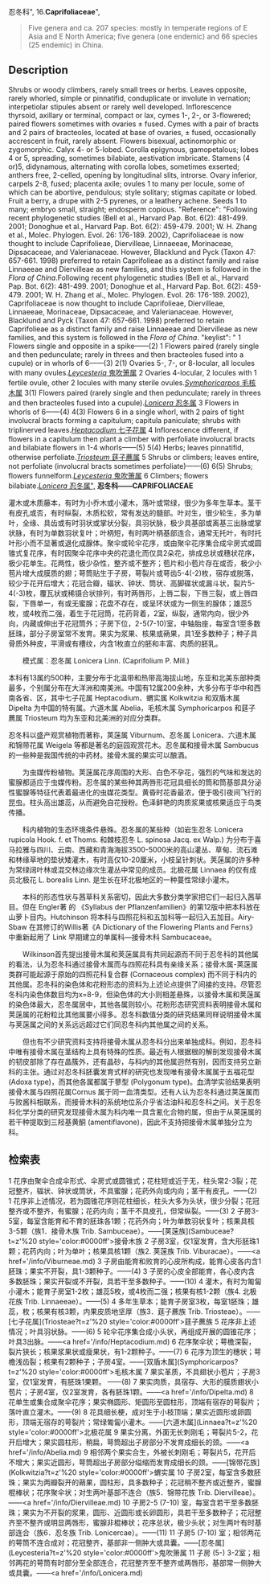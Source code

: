 忍冬科",
16.**Caprifoliaceae**",

> Five genera and ca. 207 species: mostly in temperate regions of E Asia and E North America; five genera (one endemic) and 66 species (25 endemic) in China.

## Description
Shrubs or woody climbers, rarely small trees or herbs. Leaves opposite, rarely whorled, simple or pinnatifid, conduplicate or involute in vernation; interpetiolar stipules absent or rarely well developed. Inflorescence thyrsoid, axillary or terminal, compact or lax, cymes 1-, 2-, or 3-flowered; paired flowers sometimes with ovaries ± fused. Cymes with a pair of bracts and 2 pairs of bracteoles, located at base of ovaries, ± fused, occasionally accrescent in fruit, rarely absent. Flowers bisexual, actinomorphic or zygomorphic. Calyx 4- or 5-lobed. Corolla epigynous, gamopetalous; lobes 4 or 5, spreading, sometimes bilabiate, aestivation imbricate. Stamens (4 or)5, didynamous, alternating with corolla lobes, sometimes exserted; anthers free, 2-celled, opening by longitudinal slits, introrse. Ovary inferior, carpels 2-8, fused; placenta axile; ovules 1 to many per locule, some of which can be abortive, pendulous; style solitary; stigmas capitate or lobed. Fruit a berry, a drupe with 2-5 pyrenes, or a leathery achene. Seeds 1 to many; embryo small, straight; endosperm copious.
  "Reference": "Following recent phylogenetic studies (Bell et al., Harvard Pap. Bot. 6(2): 481-499. 2001; Donoghue et al., Harvard Pap. Bot. 6(2): 459-479. 2001; W. H. Zhang et al., Molec. Phylogen. Evol. 26: 176-189. 2002), Caprifoliaceae is now thought to include Caprifolieae, Diervilleae, Linnaeeae, Morinaceae, Dipsacaceae, and Valerianaceae. However, Blacklund and Pyck (Taxon 47: 657-661. 1998) preferred to retain Caprifolieae as a distinct family and raise Linnaeeae and Diervilleae as new families, and this system is followed in the *Flora of China*.Following recent phylogenetic studies (Bell et al., Harvard Pap. Bot. 6(2): 481-499. 2001; Donoghue et al., Harvard Pap. Bot. 6(2): 459-479. 2001; W. H. Zhang et al., Molec. Phylogen. Evol. 26: 176-189. 2002), Caprifoliaceae is now thought to include Caprifolieae, Diervilleae, Linnaeeae, Morinaceae, Dipsacaceae, and Valerianaceae. However, Blacklund and Pyck (Taxon 47: 657-661. 1998) preferred to retain Caprifolieae as a distinct family and raise Linnaeeae and Diervilleae as new families, and this system is followed in the *Flora of China*.
  "keylist": "
1 Flowers single and opposite in a spike——(2)
1 Flowers paired (rarely single and then pedunculate; rarely in threes and then bracteoles fused into a cupule) or in whorls of 6——(3)
2(1) Ovaries 5-, 7-, or 8-locular, all locules with many ovules.[*Leycesteria* 鬼吹箫属](Leycesteria.md)
2 Ovaries 4-locular, 2 locules with 1 fertile ovule, other 2 locules with many sterile ovules.[*Symphoricarpos* 毛核木属](Symphoricarpos.md)
3(1) Flowers paired (rarely single and then pedunculate; rarely in threes and then bracteoles fused into a cupule).[*Lonicera* 忍冬属](Lonicera.md)
3 Flowers in whorls of 6——(4)
4(3) Flowers 6 in a single whorl, with 2 pairs of tight involucral bracts forming a capitulum; capitula paniculate; shrubs with triplinerved leaves.[*Heptacodium* 七子花属](Heptacodium.md)
4 Inflorescence different, if flowers in a capitulum then plant a climber with perfoliate involucral bracts and bilabiate flowers in 1-4 whorls——(5)
5(4) Herbs; leaves pinnatifid, otherwise perfoliate.[*Triosteum* 莛子藨属](Triosteum.md)
5 Shrubs or climbers; leaves entire, not perfoliate (involucral bracts sometimes perfoliate)——(6)
6(5) Shrubs; flowers funnelform.[*Leycesteria* 鬼吹箫属](Leycesteria.md)
6 Climbers; flowers bilabiate.[*Lonicera* 忍冬属",](Lonicera.md)
**忍冬科——CAPRIFOLIACEAE**

灌木或木质藤本，有时为小乔木或小灌木，落叶或常绿，很少为多年生草本。茎干有皮孔或否，有时纵裂，木质松软，常有发达的髓部。叶对生，很少轮生，多为单叶，全缘、具齿或有时羽状或掌状分裂，具羽状脉，极少具基部或离基三出脉或掌状脉，有时为单数羽状复叶；叶柄短，有时两叶柄基部连合，通常无托叶，有时托叶形小而不显著或退化成腺体。聚伞或轮伞花序，或由聚伞花序集合成伞房式或圆锥式复花序，有时因聚伞花序中央的花退化而仅具2朵花，排成总状或穗状花序，极少花单生。花两性，极少杂性，整齐或不整齐；苞片和小苞片存在或否，极少小苞片增大成膜质的翅；萼筒贴生于子房，萼裂片或萼齿5-4(-2)枚，宿存或脱落，较少于花开后增大；花冠合瓣，辐状、钟状、筒状、高脚碟状或漏斗状，裂片5-4(-3)枚，覆瓦状或稀镊合状排列，有时两唇形，上唇二裂，下唇三裂，或上唇四裂，下唇单一，有或无蜜腺；花盘不存在，或呈环状或为一侧生的腺体；雄蕊5枚，或4枚而二强，着生于花冠筒，花药背着，2室，纵裂，通常内向，很少外向，内藏或伸出于花冠筒外；子房下位，2-5(7-10)室，中轴胎座，每室含1至多数胚珠，部分子房室常不发育。果实为浆果、核果或蒴果，具1至多数种子；种子具骨质外种皮，平滑或有槽纹，内含1枚直立的胚和丰富、肉质的胚乳。
<p style='text-indent:28px'>模式属：忍冬属 Lonicera Linn. (Caprifolium P. Mill.)

本科有13属约500种，主要分布于北温带和热带高海拔山地，东亚和北美东部种类最多，个别属分布在大洋洲和南美洲。中国有12属200余种，大多分布于华中和西南各省、区，其中七子花属 Heptacodium、蝟实属 Kolkwitzia 和双盾木属 Dipelta 为中国的特有属。六道木属 Abelia，毛核木属 Symphoricarpos 和莛子藨属 Triosteum 均为东亚和北美洲的对应分类群。

忍冬科以盛产观赏植物而著称，荚蒾属 Viburnum、忍冬属 Lonicera、六道木属和锦带花属 Weigela 等都是著名的庭园观赏花木。忍冬属和接骨木属 Sambucus 的一些种是我国传统的中药材。接骨木属的果实可以酿酒。
<p style='text-indent:28px'>为虫媒传粉植物。荚蒾属花序周围的大形、白色不孕花，强烈的气味和发达的蜜腺都适应于虫媒传粉。忍冬属的某些种其两唇形花冠具细长的筒和筒基部具分泌性蜜腺等特征代表着最进化的虫媒花类型。黄昏时花香最浓，便于吸引夜间飞行的昆虫。柱头高出雄蕊，从而避免自花授粉。色泽鲜艳的肉质浆果或核果适应于鸟类传播。
<p style='text-indent:28px'>科内植物的生态环境条件悬殊。忍冬属的某些种（如岩生忍冬 Lonicera rupicola Hook. f. et Thoms. 和棘枝忍冬 L. spinosa Jacq. ex Walp.) 为分布于喜马拉雅与四川、云南、西藏和青海海拔3500-5000米的高山灌丛、草甸、流石滩和林缘草地的垫状矮灌木，有时高仅10-20厘米，小枝呈针刺状。荚蒾属的许多种为常绿阔叶林或混交林边缘次生灌丛中常见的成员。北极花属 Linnaea 的仅有成员北极花 L. borealis Linn. 是生长在环北极地区的一种蔓性常绿小灌木。
<p style='text-indent:28px'>本科的形态性状与茜草科关系密切，因此大多数分类学家把它们一起归入茜草目。但在 Engler著 的 《Syllabus der Pflanzenfamilien》的第12版中把本科放在山萝卜目内。Hutchinson 将本科与四照花科和五加科等一起归入五加目。Airy-Sbaw 在其修订的Willis著《A Dictionary of the Flowering Plants and Ferns》中重新起用了 Link 早期建立的单属科—接骨木科 Sambucaceae。 
<p style='text-indent:28px'>Wilkinson首先提出接骨木属和荚蒾属具有共同起源而不同于忍冬科的其他属的看法，认为忍冬科通过接骨木属而与四照花科具有亲缘关系；接骨木属-荚蒾属类群可能起源于原始的四照花科复合群 (Cornaceous complex) 而不同于科内的其他属。忍冬科的染色体和花粉形态的资料为上述论点提供了间接的支持。尽管忍冬科内染色体数目均为x=8-9，但染色体的大小则相差悬殊，以接骨木属和荚蒾属的染色体最大，忍冬属居中，其他各属则较小。花粉形态研究资料表明接骨木属和荚蒾属的花粉粒比其他属要小得多。忍冬科数值分类的研究结果同样说明接骨木属与荚蒾属之间的关系远远超过它们同忍冬科内其他属之间的关系。
<p style='text-indent:28px'>但也有不少研究资料支持将接骨木属从忍冬科分出来单独成科。例如，忍冬科中唯有接骨木属在茎结构上具有特殊的性质。最近有人根据根的解剖发现接骨木属的韧皮部除了存在晶簇外，还有晶砂，与科内的其他属迥然有别，因而支持另立新科的主张。通过对忍冬科胚囊发育式样的研究也发现唯有接骨木属属于五福花型 (Adoxa type)，而其他各属都属于蓼型 (Polygonum type)。血清学实验结果表明接骨木属与四照花属Cornus 属于同一血清类型。还有人认为忍冬科通过荚蒾属而与败酱科相联系，而接骨木科的系统地位系介乎省沽油科和忍冬科之间。关于忍冬科化学分类的研究发现接骨木属为科内唯一具含氰化合物的属，但由于从荚蒾属的若干种提取到三羟基黄酮 (amentiflavone)，因此不支持把接骨木属单独分立为科。

## 检索表

1 花序由聚伞合成伞形式、伞房式或圆锥式；花柱短或近于无，柱头常2-3裂；花冠整齐，辐状、钟状或筒状，不具蜜腺；花药外向或内向；茎干有皮孔。——(2)
1 花序非上述情况，若为圆锥花序则花柱细长，柱头大多为头状，很少分裂；花冠整齐或不整齐，有蜜腺；花药内向；茎干不具皮孔，但常纵裂。——(3)
2 子房3-5室，每室含能育和不育的胚珠各1颗；花药外向；叶为单数羽状复叶；核果具核3-5颗（族1．接骨木族 Trib. Sambuceae）。——[荚蒾族](Sambuceae?t=z'%20 style='color:#0000ff'>接骨木族</a>
2 子房3室，仅1室发育，含大形胚珠1颗；花药内向；叶为单叶；核果具核1颗（族2. 荚蒾族 Trib. Viburacae）。——<a href='/info/Viburneae.md)
3 子房由能育和败育的心皮所构成，能育心皮各内含1胚珠；果实不开裂，具1-3颗种子。——(4)
3 子房的心皮全部能育，各心皮内含多数胚珠；果实开裂或不开裂，具若干至多数种子。——(10)
4 灌木，有时为匍匐小灌木；能育子房室1-2枚；雄蕊5枚，或4枚而二强；核果有核1-2颗（族4. 北极花族 Trib. Linnaeeae）。——(5)
4 多年生草本；能育子房室3枚，每室1胚珠；雄蕊，枚；核果有核3颗，内果皮质地坚厚（族3．莛子藨族 Trib. Triosteae）。——[七子花属](Triosteae?t=z'%20 style='color:#0000ff'>莛子藨族</a>
5 花序非上述情况；叶具羽状脉。——(6)
5 轮伞花序集合成小头状，再组成开展的圆锥花序；叶具3出脉。——<a href='/info/Heptacodium.md)
6 花序聚伞状；萼檐深裂，裂片狭长；核果浆果状或瘦果状，有1-2颗种子。——(7)
6 花序为顶生的穗状；萼檐浅齿裂；核果有2颗种子；子房4室。——[双盾木属](Symphoricarpos?t=z'%20 style='color:#0000ff'>毛核木属</a>
7 果实革质，不具翅状小苞片；子房3室，仅1室发育，有胚珠1果颗。 ——(8)
7 果实肉质，具宿存、大形的膜质翅状小苞片；子房4室，仅2室发育，各有胚珠1颗。——<a href='/info/Dipelta.md)
8 花单生或集合成聚伞花序；果实椭圆形、矩圆形至圆柱形，顶端有宿存的萼裂片；落叶直立灌木。——(9)
8 花具细长梗，成对生于小枝顶端；果实近圆形或卵圆形，顶端无宿存的萼裂片；常绿匍匐小灌木。——[六道木属](Linnaea?t=z'%20 style='color:#0000ff'>北极花属</a>
9 果实分离，外面无长刺刚毛；萼裂片5-2，花开后增大；果实圆柱形，稍扁，萼筒超出子房部分不发育成细长的颈。——<a href='/info/Abelia.md)
9 相邻两个果实合生，外被长刺刚毛；萼裂片5，花开后不增大；果实近圆形，萼筒超出子房部分缢缩而发育成细长的颈。——[锦带花族](Kolkwitzia?t=z'%20 style='color:#0000ff'>蝟实属</a>
10 子房2室，每室含多数胚珠；果实为两瓣裂开的蒴果，圆柱形，具多数种子；花冠稍不整齐或近整齐，蜜腺棍棒状；花序聚伞状；对生两叶基部不连合（族5．锦带花族 Trib. Diervilleae）。——<a href='/info/Diervilleae.md)
10 子房2-5 (7-10) 室，每室含若干至多数胚珠；果实为不开裂的浆果，圆形、近圆形或长卵圆形，具若干至多数种子；花冠整齐至不整齐或明显两唇形，蜜腺非棍棒状；花序总状，极少头状；对生两叶有时基部连合（族6．忍冬族 Trib. Lonicercae）。——(11)
11 子房5 (7-10) 室；相邻两花的萼筒不连合成对；花冠整齐，基部非一侧肿大或具囊。——[忍冬属](Leycesteria?t=z'%20 style='color:#0000ff'>鬼吹箫属</a>
11 子房 (5-) 3-2室；相邻两花的萼筒有时部分至全部连合，花冠整齐至不整齐或两唇形，基部常一侧肿大或具囊。——<a href='/info/Lonicera.md)
